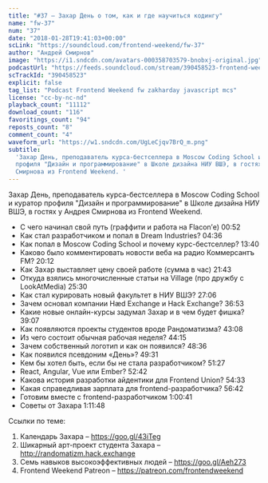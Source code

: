 ```yaml
---
title: "#37 – Захар День о том, как и где научиться кодингу"
name: "fw-37"
num: "37"
date: "2018-01-28T19:41:03+00:00"
scLink: "https://soundcloud.com/frontend-weekend/fw-37"
author: "Андрей Смирнов"
image: "https://i1.sndcdn.com/avatars-000358703579-bnobxj-original.jpg"
podcastUrl: "https://feeds.soundcloud.com/stream/390458523-frontend-weekend-fw-37.m4a"
scTrackId: "390458523"
explicit: false
tag_list: "Podcast Frontend Weekend fw zakharday javascript mcs"
license: "cc-by-nc-nd"
playback_count: "11112"
download_count: "116"
favoritings_count: "94"
reposts_count: "8"
comment_count: "4"
waveform_url: "https://w1.sndcdn.com/UgLeCjqv7BrQ_m.png"
subtitle:
  'Захар День, преподаватель курса-бестселлера в Moscow Coding School и куратор
  профиля "Дизайн и программирование" в Школе дизайна НИУ ВШЭ, в гостях у Андрея
  Смирнова из Frontend Weekend. '
---
```


Захар День, преподаватель курса-бестселлера в Moscow Coding School и куратор
профиля "Дизайн и программирование" в Школе дизайна НИУ ВШЭ, в гостях у Андрея
Смирнова из Frontend Weekend.

- С чего начинал свой путь (граффити и работа на Flacon’е)
  <timecode sec="52">00:52</timecode>
- Как стал разработчиком и попал в Dream Industries?
  <timecode sec="276">04:36</timecode>
- Как попал в Moscow Coding School и почему курс-бестселлер?
  <timecode sec="820">13:40</timecode>
- Каково было комментировать новости веба на радио Коммерсантъ FM?
  <timecode sec="1212">20:12</timecode>
- Как Захар выставляет цену своей работе (сумма в час)
  <timecode sec="1303">21:43</timecode>
- Откуда взялись многочисленные статьи на Village (про дружбу с LookAtMedia)
  <timecode sec="1530">25:30</timecode>
- Как стал курировать новый факультет в НИУ ВШЭ?
  <timecode sec="1626">27:06</timecode>
- Зачем основал компании Hæd Exchange и Hack Exchange?
  <timecode sec="2213">36:53</timecode>
- Какие новые онлайн-курсы задумал Захар и в чем будет фишка?
  <timecode sec="2347">39:07</timecode>
- Как появляются проекты студентов вроде Рандоматизма?
  <timecode sec="2588">43:08</timecode>
- Из чего состоит обычная рабочая неделя? <timecode sec="2655">44:15</timecode>
- Зачем собственный логотип и как он появился?
  <timecode sec="2916">48:36</timecode>
- Как появился псевдоним «День»? <timecode sec="2971">49:31</timecode>
- Кем бы хотел быть, если бы не стала разработчиком?
  <timecode sec="3087">51:27</timecode>
- React, Angular, Vue или Ember? <timecode sec="3162">52:42</timecode>
- Какова история разработки айдентики для Frontend Union?
  <timecode sec="3273">54:33</timecode>
- Какая справедливая зарплата для frontend-разработчика?
  <timecode sec="3402">56:42</timecode>
- Готовим вместе с frontend-разработчиком
  <timecode sec="3641">1:00:41</timecode>
- Советы от Захара <timecode sec="4308">1:11:48</timecode>

Ссылки по теме:

1. Календарь Захара – <https://goo.gl/43iTeg>
2. Шикарный арт-проект студента Захара – <http://randomatizm.hack.exchange>
3. Семь навыков высокоэффективных людей – <https://goo.gl/Aeh273>
4. Frontend Weekend Patreon – <https://patreon.com/frontendweekend>
